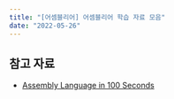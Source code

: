 ```yaml
---
title: "[어셈블리어] 어셈블리어 학습 자료 모음"
date: "2022-05-26"
---
```


## 참고 자료

- [Assembly Language in 100 Seconds](https://youtu.be/4gwYkEK0gOk)
